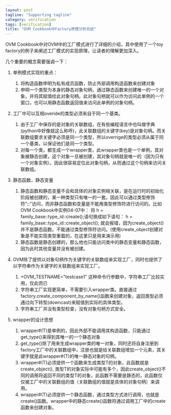 ```yaml
---
layout: post
tagline: "Supporting tagline"
category: verification
tags: [verification]
title: "OVM Cookbook中Factory原理分析总结"
---
```


OVM Cookbook中对OVM中的工厂模式进行了详细的介绍，其中使用了一个toy factory的例子来阐述工厂模式的实现原理，让读者的理解更加深入。

几个重要的概念需要强调一下：

1. 单例模式实现的重点：
   1. 将构造函数申明为私有成员函数，防止外部调用构造函数来创建对象
   2. 申明一个类型为本身的静态对象句柄，通过静态函数来创建唯一的一个对象，并将其赋值给此对象句柄。此对象句柄就可以作为访问此单例的一个窗口，也可以用静态函数返回值来访问此单例的对象句柄。

2. 工厂中可以互相overide的类型必须来自于同一个基类。
   1. 由于工厂中保存的是对象的关联数组，在有些编程语言中也叫做字典(python中好像就这么称呼)，此关联数组的关键字(key)是对象句柄。而关联数组要求关键字必须是同一个类型，所以overrige的类型必须从属于同一个基类，以保证他们是同一个类型。
   2. 对每一个类，都生成一个wrapper类，此wrapper类也是一个单例，其对象被静态创建，这个对象一旦被创建，其对象句柄就是唯一的（因为只有一个对象实例）。因此很容易定位此对象句柄，从而通过这个句柄来访问关联数组。

3. 静态函数，静态变量
   1. 静态函数和静态变量不会和具体的对象实例相关联，是在运行时的初始化阶段被创建的，某一种类型只有唯一的一套。因此可以通过类型修饰符"::"访问，而非静态函数和变量是不能用类型修饰符进行访问的。比如OVM Cookbook中实例04-07中：
      将 h = family_base::type_id::create();语句换成如下语句：
      h = family_base::type_id::create_object(); 
      就会报错，因为create_object()并不是静态函数。不能通过类型修饰符访问。(使用create_object创建对象是不能实现类型重载的，在这里只是用来演示用)
   2. 静态函数是静态创建的，那么他也只能访问类中的静态变量和静态函数，因为此时其他变量并没有被创建。

4. OVM除了提供以对象句柄作为关键字的关联数组来实现工厂，同时也提供了以字符串作为关键字的关联数组来实现工厂。
   1. +OVM_TESTNAME="testcase1" 这种命令行参数中，字符串工厂比较实用，仅此而已
   2. 字符串工厂实现更简单，不需要引入wrapper类。直接通过factory.create_component_by_name()函数来创建对象，返回类型必须通过向下转型(downcast)来赋值到实际的具体类型。
   3. 字符串工厂并没有类型检查，没有对象句柄方式安全。

5. wrapper的设计思想
   1. wrapper#(T)是单例的，因此外部不能调用其构造函数，只能通过get_type()来得到其唯一的一个静态对象
   2. get_type()除了用来生成wrapper类的唯一对象，同时还将自身注册到factory工厂中的关联数组中，注册也就是给关联数组增加一个元素，其关键字就是此wrapper#(T)的唯一静态对象的句柄。
   3. wrapper#(T)必须提供一个函数来生成类型T的对象，此函数就是create_object(),  类型T的对象实际中可能有多个，因此create_object()不同的调用将返回不同的类型T的对象，此函数不需要是静态的，此函数仅仅被工厂中的关联数组的值（关联数组的值就是具体的对象句柄）来调用。
   4. wrapper#(T)必须提供一个静态函数，通过类型方式进行调用，也就是create()函数。wrapper中的静态create()函数将通过调用工厂中的create函数来创建对象。
